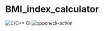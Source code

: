 # BMI_index_calculator
![C/C++ CI](https://github.com/stepin105001/BMI_index_calculator/workflows/C/C++%20CI/badge.svg)
![cppcheck-action](https://github.com/stepin105001/BMI_index_calculator/workflows/cppcheck-action/badge.svg)
